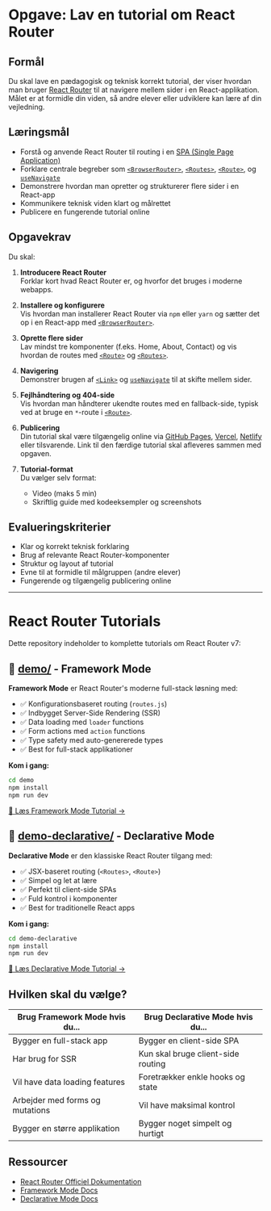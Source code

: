 # Opgave: Lav en tutorial om React Router

## Formål
Du skal lave en pædagogisk og teknisk korrekt tutorial, der viser hvordan man bruger [React Router](https://reactrouter.com/) til at navigere mellem sider i en React-applikation. Målet er at formidle din viden, så andre elever eller udviklere kan lære af din vejledning.

## Læringsmål
- Forstå og anvende React Router til routing i en [SPA (Single Page Application)](https://reactrouter.com/en/main/start/tutorial)
- Forklare centrale begreber som [`<BrowserRouter>`](https://reactrouter.com/en/main/router-components/browser-router), [`<Routes>`](https://reactrouter.com/en/main/router-components/routes), [`<Route>`](https://reactrouter.com/en/main/router-components/route), og [`useNavigate`](https://reactrouter.com/en/main/hooks/use-navigate)
- Demonstrere hvordan man opretter og strukturerer flere sider i en React-app
- Kommunikere teknisk viden klart og målrettet
- Publicere en fungerende tutorial online

## Opgavekrav
Du skal:

1. **Introducere React Router**  
   Forklar kort hvad React Router er, og hvorfor det bruges i moderne webapps.

2. **Installere og konfigurere**  
   Vis hvordan man installerer React Router via `npm` eller `yarn` og sætter det op i en React-app med [`<BrowserRouter>`](https://reactrouter.com/en/main/router-components/browser-router).

3. **Oprette flere sider**  
   Lav mindst tre komponenter (f.eks. Home, About, Contact) og vis hvordan de routes med [`<Route>`](https://reactrouter.com/en/main/router-components/route) og [`<Routes>`](https://reactrouter.com/en/main/router-components/routes).

4. **Navigering**  
   Demonstrer brugen af [`<Link>`](https://reactrouter.com/en/main/components/link) og [`useNavigate`](https://reactrouter.com/en/main/hooks/use-navigate) til at skifte mellem sider.

5. **Fejlhåndtering og 404-side**  
   Vis hvordan man håndterer ukendte routes med en fallback-side, typisk ved at bruge en `*`-route i [`<Route>`](https://reactrouter.com/en/main/router-components/route).

6. **Publicering**  
   Din tutorial skal være tilgængelig online via [GitHub Pages](https://docs.github.com/en/pages), [Vercel](https://vercel.com/docs), [Netlify](https://docs.netlify.com/) eller tilsvarende. Link til den færdige tutorial skal afleveres sammen med opgaven.

7. **Tutorial-format**  
   Du vælger selv format:
   - Video (maks 5 min)
   - Skriftlig guide med kodeeksempler og screenshots

## Evalueringskriterier
- Klar og korrekt teknisk forklaring
- Brug af relevante React Router-komponenter
- Struktur og layout af tutorial
- Evne til at formidle til målgruppen (andre elever)
- Fungerende og tilgængelig publicering online

---

# React Router Tutorials

Dette repository indeholder to komplette tutorials om React Router v7:

## 📁 [demo/](./demo) - Framework Mode

**Framework Mode** er React Router's moderne full-stack løsning med:
- ✅ Konfigurationsbaseret routing (`routes.js`)
- ✅ Indbygget Server-Side Rendering (SSR)
- ✅ Data loading med `loader` functions
- ✅ Form actions med `action` functions
- ✅ Type safety med auto-genererede types
- ✅ Best for full-stack applikationer

**Kom i gang:**
```bash
cd demo
npm install
npm run dev
```

[📖 Læs Framework Mode Tutorial →](./demo/README.md)

## 📁 [demo-declarative/](./demo-declarative) - Declarative Mode

**Declarative Mode** er den klassiske React Router tilgang med:
- ✅ JSX-baseret routing (`<Routes>`, `<Route>`)
- ✅ Simpel og let at lære
- ✅ Perfekt til client-side SPAs
- ✅ Fuld kontrol i komponenter
- ✅ Best for traditionelle React apps

**Kom i gang:**
```bash
cd demo-declarative
npm install
npm run dev
```

[📖 Læs Declarative Mode Tutorial →](./demo-declarative/README.md)

## Hvilken skal du vælge?

| Brug Framework Mode hvis du... | Brug Declarative Mode hvis du... |
|--------------------------------|----------------------------------|
| Bygger en full-stack app | Bygger en client-side SPA |
| Har brug for SSR | Kun skal bruge client-side routing |
| Vil have data loading features | Foretrækker enkle hooks og state |
| Arbejder med forms og mutations | Vil have maksimal kontrol |
| Bygger en større applikation | Bygger noget simpelt og hurtigt |

## Ressourcer

- [React Router Officiel Dokumentation](https://reactrouter.com)
- [Framework Mode Docs](https://reactrouter.com/start/framework/installation)
- [Declarative Mode Docs](https://reactrouter.com/start/declarative/installation)